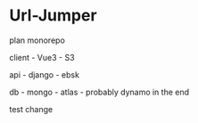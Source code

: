 # Url-Jumper
plan
monorepo

client - Vue3   - S3

api    - django - ebsk

db     - mongo  - atlas - probably  dynamo in the end


test change
